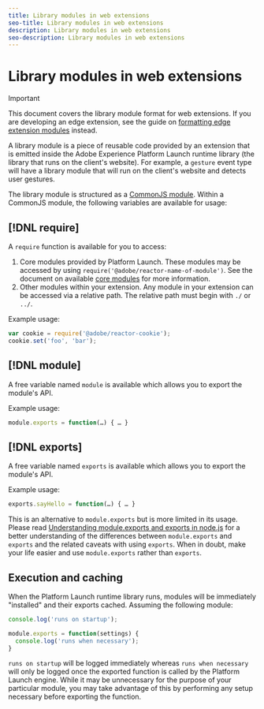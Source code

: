 ```yaml
---
title: Library modules in web extensions
seo-title: Library modules in web extensions
description: Library modules in web extensions
seo-description: Library modules in web extensions
---
```


# Library modules in web extensions

>[!IMPORTANT]
>
>This document covers the library module format for web extensions. If you are developing an edge extension, see the guide on [formatting edge extension modules](../edge/format.md) instead.

A library module is a piece of reusable code provided by an extension that is emitted inside the Adobe Experience Platform Launch runtime library (the library that runs on the client's website). For example, a `gesture` event type will have a library module that will run on the client's website and detects user gestures.

The library module is structured as a [CommonJS module](http://wiki.commonjs.org/wiki/Modules/1.1.1). Within a CommonJS module, the following variables are available for usage:

## [!DNL require]

A `require` function is available for you to access:

1. Core modules provided by Platform Launch. These modules may be accessed by using `require('@adobe/reactor-name-of-module')`. See the document on available [core modules](./core.md) for more information.
2. Other modules within your extension. Any module in your extension can be accessed via a relative path. The relative path must begin with `./` or `../`.

Example usage:

```javascript
var cookie = require('@adobe/reactor-cookie');
cookie.set('foo', 'bar');
```

## [!DNL module]

A free variable named `module` is available which allows you to export the module's API.

Example usage:

```javascript
module.exports = function(…) { … }
```

## [!DNL exports]

A free variable named `exports` is available which allows you to export the module's API.

Example usage:

```javascript
exports.sayHello = function(…) { … }
```

This is an alternative to `module.exports` but is more limited in its usage. Please read [Understanding module.exports and exports in node.js](https://www.sitepoint.com/understanding-module-exports-exports-node-js/) for a better understanding of the differences between `module.exports` and `exports` and the related caveats with using `exports`. When in doubt, make your life easier and use `module.exports` rather than `exports`.

## Execution and caching

When the Platform Launch runtime library runs, modules will be immediately "installed" and their exports cached. Assuming the following module:

```javascript
console.log('runs on startup');

module.exports = function(settings) {
  console.log('runs when necessary');
}
```

`runs on startup` will be logged immediately whereas `runs when necessary` will only be logged once the exported function is called by the Platform Launch engine. While it may be unnecessary for the purpose of your particular module, you may take advantage of this by performing any setup necessary before exporting the function.
